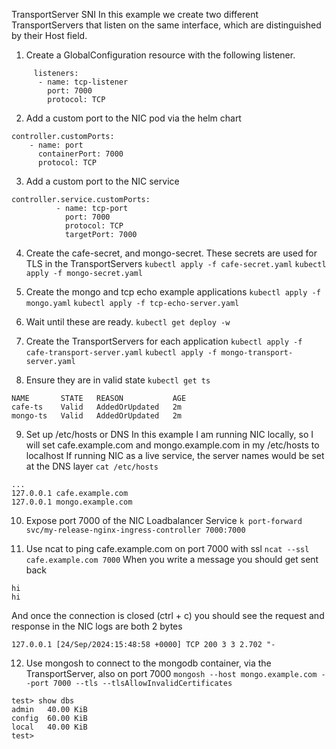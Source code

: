 TransportServer SNI
In this example we create two different TransportServers that listen on the same interface, which are distinguished by their Host field.

1. Create a GlobalConfiguration resource with the following listener.

```
     listeners:
      - name: tcp-listener
        port: 7000 
        protocol: TCP
```

2. Add a custom port to the NIC pod via the helm chart

```
controller.customPorts:
    - name: port
      containerPort: 7000
      protocol: TCP
```

3. Add a custom port to the NIC service

```
controller.service.customPorts:
          - name: tcp-port 
            port: 7000 
            protocol: TCP
            targetPort: 7000 
```

4. Create the cafe-secret, and mongo-secret. These secrets are used for TLS in the TransportServers
`kubectl apply -f cafe-secret.yaml`
`kubectl apply -f mongo-secret.yaml`

5. Create the mongo and tcp echo example applications
`kubectl apply -f mongo.yaml`
`kubectl apply -f tcp-echo-server.yaml`

6. Wait until these are ready.
`kubectl get deploy -w`

7. Create the TransportServers for each application
`kubectl apply -f cafe-transport-server.yaml`
`kubectl apply -f mongo-transport-server.yaml`

8. Ensure they are in valid state
`kubectl get ts`

```
NAME       STATE   REASON           AGE
cafe-ts    Valid   AddedOrUpdated   2m
mongo-ts   Valid   AddedOrUpdated   2m
```

9. Set up /etc/hosts or DNS
In this example I am running NIC locally, so I will set
cafe.example.com and mongo.example.com in my /etc/hosts to localhost
If running NIC as a live service, the server names would be set at the DNS layer
`cat /etc/hosts`

```
...
127.0.0.1 cafe.example.com
127.0.0.1 mongo.example.com
```

10. Expose port 7000 of the NIC Loadbalancer Service
`k port-forward svc/my-release-nginx-ingress-controller 7000:7000`

11. Use ncat to ping cafe.example.com on port 7000 with ssl
`ncat --ssl cafe.example.com 7000`
When you write a message you should get sent back

```
hi
hi
```

And once the connection is closed (ctrl + c) you should see the request and response in the NIC logs are both 2 bytes

```
127.0.0.1 [24/Sep/2024:15:48:58 +0000] TCP 200 3 3 2.702 "-
```

12. Use mongosh to connect to the mongodb container, via the TransportServer, also on port 7000
`mongosh --host mongo.example.com --port 7000 --tls --tlsAllowInvalidCertificates`

```
test> show dbs
admin   40.00 KiB
config  60.00 KiB
local   40.00 KiB
test>
```
